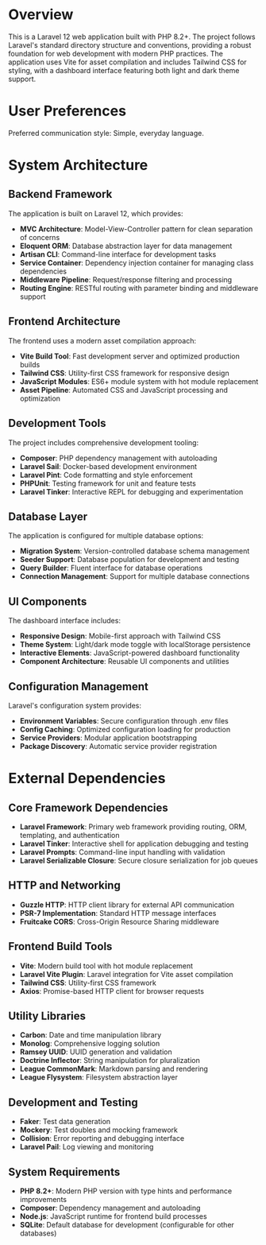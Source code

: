 # Overview

This is a Laravel 12 web application built with PHP 8.2+. The project follows Laravel's standard directory structure and conventions, providing a robust foundation for web development with modern PHP practices. The application uses Vite for asset compilation and includes Tailwind CSS for styling, with a dashboard interface featuring both light and dark theme support.

# User Preferences

Preferred communication style: Simple, everyday language.

# System Architecture

## Backend Framework
The application is built on Laravel 12, which provides:
- **MVC Architecture**: Model-View-Controller pattern for clean separation of concerns
- **Eloquent ORM**: Database abstraction layer for data management
- **Artisan CLI**: Command-line interface for development tasks
- **Service Container**: Dependency injection container for managing class dependencies
- **Middleware Pipeline**: Request/response filtering and processing
- **Routing Engine**: RESTful routing with parameter binding and middleware support

## Frontend Architecture
The frontend uses a modern asset compilation approach:
- **Vite Build Tool**: Fast development server and optimized production builds
- **Tailwind CSS**: Utility-first CSS framework for responsive design
- **JavaScript Modules**: ES6+ module system with hot module replacement
- **Asset Pipeline**: Automated CSS and JavaScript processing and optimization

## Development Tools
The project includes comprehensive development tooling:
- **Composer**: PHP dependency management with autoloading
- **Laravel Sail**: Docker-based development environment
- **Laravel Pint**: Code formatting and style enforcement
- **PHPUnit**: Testing framework for unit and feature tests
- **Laravel Tinker**: Interactive REPL for debugging and experimentation

## Database Layer
The application is configured for multiple database options:
- **Migration System**: Version-controlled database schema management
- **Seeder Support**: Database population for development and testing
- **Query Builder**: Fluent interface for database operations
- **Connection Management**: Support for multiple database connections

## UI Components
The dashboard interface includes:
- **Responsive Design**: Mobile-first approach with Tailwind CSS
- **Theme System**: Light/dark mode toggle with localStorage persistence
- **Interactive Elements**: JavaScript-powered dashboard functionality
- **Component Architecture**: Reusable UI components and utilities

## Configuration Management
Laravel's configuration system provides:
- **Environment Variables**: Secure configuration through .env files
- **Config Caching**: Optimized configuration loading for production
- **Service Providers**: Modular application bootstrapping
- **Package Discovery**: Automatic service provider registration

# External Dependencies

## Core Framework Dependencies
- **Laravel Framework**: Primary web framework providing routing, ORM, templating, and authentication
- **Laravel Tinker**: Interactive shell for application debugging and testing
- **Laravel Prompts**: Command-line input handling with validation
- **Laravel Serializable Closure**: Secure closure serialization for job queues

## HTTP and Networking
- **Guzzle HTTP**: HTTP client library for external API communication
- **PSR-7 Implementation**: Standard HTTP message interfaces
- **Fruitcake CORS**: Cross-Origin Resource Sharing middleware

## Frontend Build Tools
- **Vite**: Modern build tool with hot module replacement
- **Laravel Vite Plugin**: Laravel integration for Vite asset compilation
- **Tailwind CSS**: Utility-first CSS framework
- **Axios**: Promise-based HTTP client for browser requests

## Utility Libraries
- **Carbon**: Date and time manipulation library
- **Monolog**: Comprehensive logging solution
- **Ramsey UUID**: UUID generation and validation
- **Doctrine Inflector**: String manipulation for pluralization
- **League CommonMark**: Markdown parsing and rendering
- **League Flysystem**: Filesystem abstraction layer

## Development and Testing
- **Faker**: Test data generation
- **Mockery**: Test doubles and mocking framework
- **Collision**: Error reporting and debugging interface
- **Laravel Pail**: Log viewing and monitoring

## System Requirements
- **PHP 8.2+**: Modern PHP version with type hints and performance improvements
- **Composer**: Dependency management and autoloading
- **Node.js**: JavaScript runtime for frontend build processes
- **SQLite**: Default database for development (configurable for other databases)